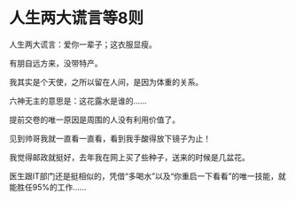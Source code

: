 # 人生两大谎言等8则

人生两大谎言：爱你一辈子；这衣服显瘦。 

有朋自远方来，没带特产。 

我其实是个天使，之所以留在人间，是因为体重的关系。 

六神无主的意思是：这花露水是谁的…… 

提前交卷的唯一原因是周围的人没有利用价值了。 

见到帅哥我就一直看一直看，看到我手酸得放下镜子为止！ 

我觉得邮政就挺好，去年我在网上买了些种子，送来的时候是几盆花。 

医生跟IT部门还是挺相似的，凭借“多喝水”以及“你重启一下看看”的唯一技能，就能胜任95%的工作……